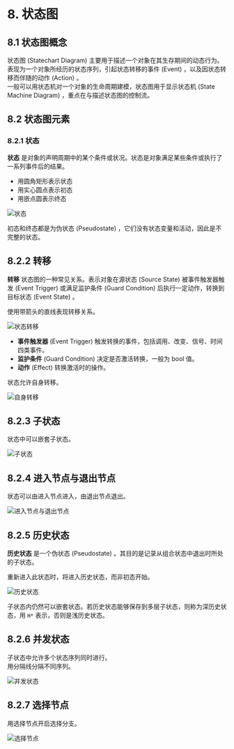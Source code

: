 # 8. 状态图

## 8.1 状态图概念

状态图 (Statechart Diagram) 主要用于描述一个对象在其生存期间的动态行为。  
表现为一个对象所经历的状态序列，引起状态转移的事件 (Event) ，以及因状态转移而伴随的动作 (Action) 。  
一般可以用状态机对一个对象的生命周期建模，状态图用于显示状态机 (State Machine Diagram) ，重点在与描述状态图的控制流。  

## 8.2 状态图元素

### 8.2.1 状态

**状态** 是对象的声明周期中的某个条件或状况。状态是对象满足某些条件或执行了一系列事件后的结果。  

* 用圆角矩形表示状态  
* 用实心圆点表示初态
* 用嵌点圆表示终态

![状态](../pic/State.svg)

初态和终态都是为伪状态 (Pseudostate) ，它们没有状态变量和活动，因此是不完整的状态。  

## 8.2.2 转移

**转移** 状态图的一种常见关系。表示对象在源状态 (Source State) 被事件触发器触发 (Event Trigger) 或满足监护条件 (Guard Condition) 后执行一定动作，转换到目标状态 (Event State) 。  

使用带箭头的直线表现转移关系。  

![状态转移](../pic/StateTransition.svg)

* **事件触发器** (Event Trigger) 触发转换的事件，包括调用、改变、信号、时间四类事件。  
* **监护条件** (Guard Condition) 决定是否激活转换，一般为 bool 值。  
* **动作** (Effect) 转换激活时的操作。  

状态允许自身转移。  

![自身转移](../pic/SelfTransition.svg)

## 8.2.3 子状态

状态中可以嵌套子状态。  

![子状态](../pic/SubState.svg)

## 8.2.4 进入节点与退出节点

状态可以由进入节点进入，由退出节点退出。  

![进入节点与退出节点](../pic/EntryExit.svg)

## 8.2.5 历史状态

**历史状态** 是一个伪状态 (Pseudostate) 。其目的是记录从组合状态中退出时所处的子状态。  

重新进入此状态时，将进入历史状态，而非初态开始。  

![历史状态](../pic/History.svg)

子状态内仍然可以嵌套状态。若历史状态能够保存到多层子状态，则称为深历史状态，用 `H*` 表示，否则是浅历史状态。  

## 8.2.6 并发状态

子状态中允许多个状态序列同时进行。  
用分隔线分隔不同序列。  

![并发状态](../pic/Concurrent.svg)

## 8.2.7 选择节点

用选择节点开启选择分支。  

![选择节点](../pic/Choice.svg)
